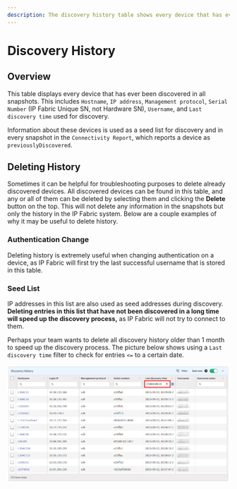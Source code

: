 ```yaml
---
description: The discovery history table shows every device that has ever been discovered in all snapshots (their Hostname, IP address,Management protocol, Serial Number, Username, and Last discovery time used for discovery.
---
```


# Discovery History

## Overview

This table displays every device that has ever been discovered in all snapshots. This includes `Hostname`, `IP address`, `Management protocol`, `Serial Number` (IP Fabric Unique SN, not Hardware SN), `Username`, and `Last discovery time` used for discovery.

Information about these devices is used as a seed list for discovery and in every snapshot in the `Connectivity Report`, which reports a device as `previouslyDiscovered`.

## Deleting History

Sometimes it can be helpful for troubleshooting purposes to delete already discovered devices. All discovered devices
can be found in this table, and any or all of them can be deleted by selecting them and clicking the **Delete** button on the top.
This will not delete any information in the snapshots but only the history in the IP Fabric system.
Below are a couple examples of why it may be useful to delete history.

### Authentication Change

Deleting history is extremely useful when changing authentication on a device, as IP Fabric will first try the last successful username that is stored in this table.

### Seed List

IP addresses in this list are also used as seed addresses during discovery. **Deleting entries in this list that have not been discovered in a long time will speed up the discovery process,** as IP Fabric will not try to connect to them.

Perhaps your team wants to delete all discovery history older than 1 month to speed up the discovery process. The picture below shows using a
`Last discovery time` filter to check for entries `<=` to a certain date.

![Discovery history](discovery_history.png)
